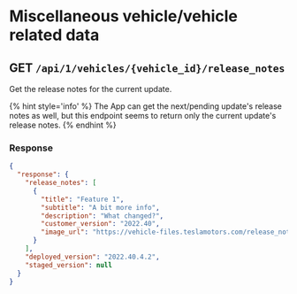 # Miscellaneous vehicle/vehicle related data

## GET `/api/1/vehicles/{vehicle_id}/release_notes`

Get the release notes for the current update.

{% hint style='info' %}
The App can get the next/pending update's release notes as well, but this endpoint seems to return only the current update's release notes.
{% endhint %}

### Response

```json
{
  "response": {
    "release_notes": [
      {
        "title": "Feature 1",
        "subtitle": "A bit more info",
        "description": "What changed?",
        "customer_version": "2022.40",
        "image_url": "https://vehicle-files.teslamotors.com/release_notes/{id}?__gda__=exp={unix_timestamp}~acl=/release_notes/{id}~hmac={id}"
      }
    ],
    "deployed_version": "2022.40.4.2",
    "staged_version": null
  }
}
```

